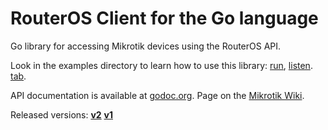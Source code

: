 # RouterOS Client for the Go language

Go library for accessing Mikrotik devices using the RouterOS API.

Look in the examples directory to learn how to use this library:
[run](examples/run/main.go),
[listen](examples/listen/main.go).
[tab](examples/tab/main.go).

API documentation is available at [godoc.org](https://godoc.org/github.com/go-routeros/routeros).
Page on the [Mikrotik Wiki](http://wiki.mikrotik.com/wiki/API_in_Go).

Released versions:
[**v2**](https://github.com/go-routeros/routeros/tree/v2)
[**v1**](https://github.com/go-routeros/routeros/tree/v1)
